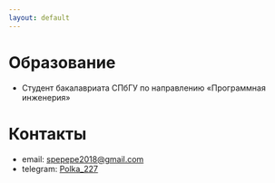 ```yaml
---
layout: default
---
```


# Образование
- Студент бакалавриата СПбГУ по направлению «Программная инженерия»

# Контакты
- email: spepepe2018@gmail.com
- telegram: [Polka_227](https://t.me/Polka_227)

